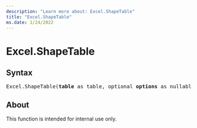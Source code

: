 ```yaml
---
description: "Learn more about: Excel.ShapeTable"
title: "Excel.ShapeTable"
ms.date: 1/24/2022
---
```

# Excel.ShapeTable
  
## Syntax

<pre>
Excel.ShapeTable(<b>table</b> as table, optional <b>options</b> as nullable record) as any
</pre>

## About

This function is intended for internal use only.
